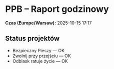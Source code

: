# PPB – Raport godzinowy
**Czas (Europe/Warsaw):** 2025-10-15 17:17

## Status projektów
- Bezpieczny Pieszy — OK
- Zwolnij przy przejściu — OK
- Odblask ratuje życie — OK

